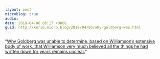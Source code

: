 ```yaml
---
layout: post
microblog: true
audio: 
date: 2018-04-06 06:17 +0800
guid: http://kerim.micro.blog/2018/04/05/why-goldberg-was.html
---
```

“[Why Goldberg was unable to determine, based on Williamson’s extensive body of work, that Williamson very much believed all the things he had written down for years remains unclear.](https://m.huffpost.com/us/entry/us_5ac66563e4b09d0a1191532b?ncid=engmodushpmg00000003)” 
